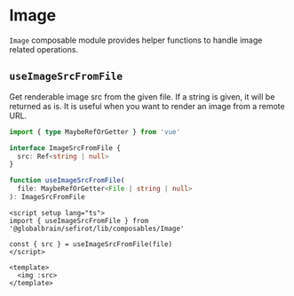 # Image

`Image` composable module provides helper functions to handle image related operations.

## `useImageSrcFromFile`

Get renderable image src from the given file. If a string is given, it will be returned as is. It is useful when you want to render an image from a remote URL.

```ts
import { type MaybeRefOrGetter } from 'vue'

interface ImageSrcFromFile {
  src: Ref<string | null>
}

function useImageSrcFromFile(
  file: MaybeRefOrGetter<File | string | null>
): ImageSrcFromFile
```

```vue
<script setup lang="ts">
import { useImageSrcFromFile } from '@globalbrain/sefirot/lib/composables/Image'

const { src } = useImageSrcFromFile(file)
</script>

<template>
  <img :src>
</template>
```
